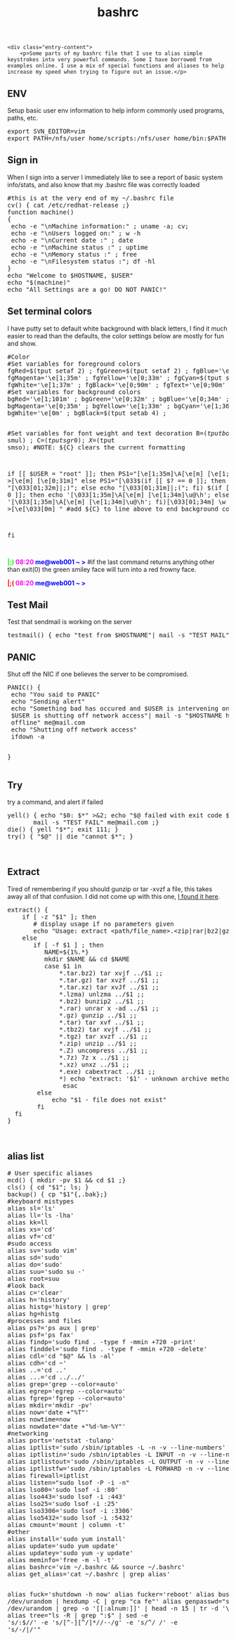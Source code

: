 <header class="entry-header">
		<h1 class="entry-title">bashrc</h1>
	</header><!-- .entry-header -->

	<div class="entry-content">
		<p>Some parts of my bashrc file that I use to alias simple keystrokes into very powerful commands. Some I have borrowed from examples online. I use a mix of special functions and aliases to help increase my speed when trying to figure out an issue.</p>
<h2>ENV</h2>
<p>Setup basic user env information to help inform commonly used programs, paths, etc.</p>
<pre>export SVN_EDITOR=vim
export PATH=/nfs/user_home/scripts:/nfs/user_home/bin:$PATH</pre>
<h2>Sign in</h2>
<p>When I sign into a server I immediately like to see a report of basic system info/stats, and also know that my .bashrc file was correctly loaded</p>
<pre>#this is at the very end of my ~/.bashrc file
cv() { cat /etc/redhat-release ;}
function machine()
{
 echo -e "\nMachine information:" ; uname -a; cv;
 echo -e "\nUsers logged on:" ; w -h
 echo -e "\nCurrent date :" ; date
 echo -e "\nMachine status :" ; uptime
 echo -e "\nMemory status :" ; free
 echo -e "\nFilesystem status :"; df -hl
}
echo "Welcome to $HOSTNAME, $USER"
echo "$(machine)"
echo "All Settings are a go! DO NOT PANIC!"</pre>
<h2>Set terminal colors</h2>
<p>I have putty set to default white background with black letters, I find it much easier to read than the defaults, the color settings below are mostly for fun and show.</p>
<pre>#Color
#Set variables for foreground colors
fgRed=$(tput setaf 2) ; fgGreen=$(tput setaf 2) ; fgBlue='\e[0;34m' ;
fgMagenta='\e[1;35m' ; fgYellow='\e[0;33m' ; fgCyan=$(tput setaf 5) ;
fgWhite='\e[1;37m' ; fgBlack='\e[0;90m' ; fgText='\e[0;90m' ;
#Set variables for background colors
bgRed='\e[1;101m' ; bgGreen='\e[0;32m' ; bgBlue='\e[0;34m' ;
bgMagenta='\e[0;35m' ; bgYellow='\e[1;33m' ; bgCyan='\e[1;36m' ;
bgWhite='\e[0m' ; bgBlack=$(tput setab 4) ;

#Set variables for font weight and text decoration
B=$(tput bold) ; U=$(tput smul) ; C=$(tput sgr0) ; X=$(tput smso);
#NOTE: ${C} clears the current formatting

if [[ $USER = "root" ]]; then
   PS1="\[\e[1;35m\]\A\[\e[m\] \[\e[1;34m\]\u@\h &gt;\[\e[m\] \[\e[0;31m\]"
else
   PS1="\[\033\$(if [[ \$? == 0 ]]; then echo \"\[\033[01;32m\]|;)\"; else echo \"\[\033[01;31m\]|;(\"; fi) $(if [[ ${EUID} == 0 ]]; then echo '\[\033[1;35m\]\A\[\e[m\] \[\e[1;34m\]\u@\h'; else echo '\[\033[1;35m\]\A\[\e[m\] \[\e[1;34m\]\u@\h'; fi)\[\033[01;34m\] \w &gt;\[\e[\033[0m\] "
   #add ${C} to line above to end background color

fi

</pre>
<p><strong><span style="color:#00ff00;">|;)</span> <span style="color:#ff00ff;">08:20</span> <span style="color:#0000ff;">me@web001 ~ &gt;</span></strong> #if the last command returns anything other than exit(0) the green smiley face will turn into a red frowny face.</p>
<p><strong><span style="color:#ff0000;">|;(</span> <span style="color:#ff00ff;">08:20</span> <span style="color:#0000ff;">me@web001 ~ &gt;</span></strong></p>
<h2>Test Mail</h2>
<p>Test that sendmail is working on the server</p>
<pre>testmail() { echo "test from $HOSTNAME"| mail -s "TEST MAIL"  me@mail.com ;}</pre>
<h2>PANIC</h2>
<p>Shut off the NIC if one believes the server to be compromised.</p>
<pre>PANIC() {
 echo "You said to PANIC"
 echo "Sending alert"
 echo "Something bad has occured and $USER is intervening on $HOSTNAME \n \ 
 $USER is shutting off network access"| mail -s "$HOSTNAME has been taken \ 
 offline" me@mail.com
 echo "Shutting off network access"
 ifdown -a

}</pre>
<h2>Try</h2>
<p>try a command, and alert if failed</p>
<pre>yell() { echo "$0: $*" &gt;&amp;2; echo "$@ failed with exit code $?"| \ 
       mail -s "TEST FAIL" me@mail.com ;}
die() { yell "$*"; exit 111; }
try() { "$@" || die "cannot $*"; }</pre>
<p>&nbsp;</p>
<h2>Extract</h2>
<p>Tired of remembering if you should gunzip or tar -xvzf a file, this takes away all of that confusion. I did not come up with this one, <a href="http://www.tldp.org/LDP/abs/html/sample-bashrc.html">I found it here</a>.</p>
<pre>extract() {
    if [ -z "$1" ]; then
       # display usage if no parameters given
       echo "Usage: extract &lt;path/file_name&gt;.&lt;zip|rar|bz2|gz|tar|tbz2|tgz|Z|7z|xz|ex|tar.bz2|tar.gz|tar.xz&gt;"
    else
       if [ -f $1 ] ; then
          NAME=${1%.*}
          mkdir $NAME &amp;&amp; cd $NAME
          case $1 in
              *.tar.bz2) tar xvjf ../$1 ;;
              *.tar.gz) tar xvzf ../$1 ;;
              *.tar.xz) tar xvJf ../$1 ;;
              *.lzma) unlzma ../$1 ;;
              *.bz2) bunzip2 ../$1 ;;
              *.rar) unrar x -ad ../$1 ;;
              *.gz) gunzip ../$1 ;;
              *.tar) tar xvf ../$1 ;;
              *.tbz2) tar xvjf ../$1 ;;
              *.tgz) tar xvzf ../$1 ;;
              *.zip) unzip ../$1 ;;
              *.Z) uncompress ../$1 ;;
              *.7z) 7z x ../$1 ;;
              *.xz) unxz ../$1 ;;
              *.exe) cabextract ../$1 ;;
              *) echo "extract: '$1' - unknown archive method" ;;
               esac
        else
            echo "$1 - file does not exist"
        fi
  fi
}</pre>
<p>&nbsp;</p>
<h2>alias list</h2>
<pre># User specific aliases
mcd() { mkdir -pv $1 &amp;&amp; cd $1 ;}
cls() { cd "$1"; ls; }
backup() { cp "$1"{,.bak};}
#keyboard mistypes
alias sl='ls'
alias ll='ls -lha'
alias kk=ll
alias xs='cd'
alias vf='cd'
#sudo access
alias sv='sudo vim'
alias sd='sudo'
alias do='sudo'
alias suu='sudo su -'
alias root=suu
#look back
alias c='clear'
alias h='history'
alias histg='history | grep'
alias hg=histg
#processes and files
alias ps?='ps aux | grep'
alias psf='ps fax'
alias findp='sudo find . -type f -mmin +720 -print'
alias finddel='sudo find . -type f -mmin +720 -delete'
alias cdl='cd "$@" &amp;&amp; ls -al'
alias cdh='cd ~'
alias ..='cd ..'
alias ...='cd ../../'
alias grep='grep --color=auto'
alias egrep='egrep --color=auto'
alias fgrep='fgrep --color=auto'
alias mkdir='mkdir -pv'
alias now='date +"%T"'
alias nowtime=now
alias nowdate='date +"%d-%m-%Y"'
#networking
alias ports='netstat -tulanp'
alias iptlist='sudo /sbin/iptables -L -n -v --line-numbers'
alias iptlistin='sudo /sbin/iptables -L INPUT -n -v --line-numbers'
alias iptlistout='sudo /sbin/iptables -L OUTPUT -n -v --line-numbers'
alias iptlistfw='sudo /sbin/iptables -L FORWARD -n -v --line-numbers'
alias firewall=iptlist
alias listen="sudo lsof -P -i -n"
alias lso80='sudo lsof -i :80'
alias lso443='sudo lsof -i :443'
alias lso25='sudo lsof -i :25'
alias lso3306='sudo lsof -i :3306'
alias lso5432='sudo lsof -i :5432'
alias cmount='mount | column -t'
#other
alias install='sudo yum install'
alias update='sudo yum update'
alias updatey='sudo yum -y update'
alias meminfo='free -m -l -t'
alias bashrc='vim ~/.bashrc &amp;&amp; source ~/.bashrc'
alias get_alias='cat ~/.bashrc | grep alias'

alias fuck='shutdown -h now'
alias fucker='reboot'
alias busy='cat /dev/urandom | hexdump -C | grep "ca fe"'
alias genpasswd="strings /dev/urandom | grep -o '[[:alnum:]]' | head -n 15 | tr -d '\n'; echo"
alias tree="ls -R | grep ":$" | sed -e 's/:$//' -e 's/[^-][^\/]*\//--/g' -e 's/^/ /' -e 's/-/|/'"</pre>
<p>&nbsp;</p>
<p>&nbsp;</p>